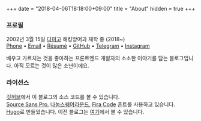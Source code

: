 +++
date = "2018-04-06T18:18:00+09:00"
title = "About"
hidden = true
+++

### 프로필

2002년 3월 15일
[디미고] 해킹방어과 재학 중 (2018~)<br>
[Phone] &bullet; [Email] &bullet; [Résumé] &bullet; [GitHub] &bullet; [Telegram] &bullet; [Instagram]

배우고 가르치는 것을 좋아하는 프론트엔드 개발자의 소소한 이야기를 담는 블로그입니다. 아직 모르는 것이 많은 소년이에요.

### 라이선스
[깃허브]에서 이 블로그의 소스 코드를 볼 수 있습니다.<br>
[Source Sans Pro], [나눔스퀘어라운드], [Fira Code] 폰트를 사용하고 있습니다.<br>
[Hugo]로 만들었습니다. 이전 블로그는 [여기][이전 블로그]에서 볼 수 있습니다.

[디미고]: http://dimigo.hs.kr
[Phone]: tel:821052376809
[GitHub]: https://github.com/taehoon02
[Résumé]: https://resume.taevel.kr/
[Email]: mailto://kth020315@naver.com
[Telegram]: https://t.me/taevel
[Instagram]: https://instagram.com/taevel02
[깃허브]: https://github.com/ChalkPE/taehoon02.github.io
[Fira Code]: https://github.com/tonsky/FiraCode/blob/master/LICENSE
[Source Sans Pro]: http://scripts.sil.org/cms/scripts/page.php?site_id=nrsi&id=OFL_web
[나눔스퀘어라운드]: https://help.naver.com/support/contents/contents.nhn?serviceNo=1074&categoryNo=3497
[이전 블로그]: https://github.com/taehoon02/taehoon02.github.io/tree/previous_blog
[Hugo]: https://gohugo.io